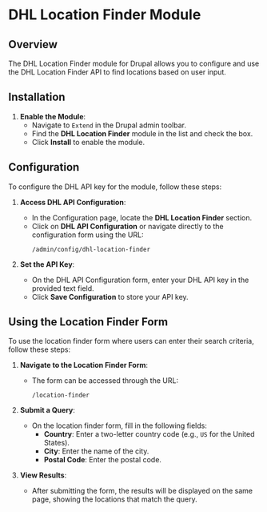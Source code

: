 # DHL Location Finder Module

## Overview

The DHL Location Finder module for Drupal allows you to configure and use the DHL Location Finder API to find locations based on user input. 

## Installation

1. **Enable the Module**:
   - Navigate to `Extend` in the Drupal admin toolbar.
   - Find the **DHL Location Finder** module in the list and check the box.
   - Click **Install** to enable the module.

## Configuration

To configure the DHL API key for the module, follow these steps:

1. **Access DHL API Configuration**:
   - In the Configuration page, locate the **DHL Location Finder** section.
   - Click on **DHL API Configuration** or navigate directly to the configuration form using the URL:
     ```
     /admin/config/dhl-location-finder
     ```

2. **Set the API Key**:
   - On the DHL API Configuration form, enter your DHL API key in the provided text field.
   - Click **Save Configuration** to store your API key.

## Using the Location Finder Form

To use the location finder form where users can enter their search criteria, follow these steps:

1. **Navigate to the Location Finder Form**:
   - The form can be accessed through the URL:
     ```
     /location-finder
     ```

2. **Submit a Query**:
   - On the location finder form, fill in the following fields:
     - **Country**: Enter a two-letter country code (e.g., `US` for the United States).
     - **City**: Enter the name of the city.
     - **Postal Code**: Enter the postal code.

3. **View Results**:
   - After submitting the form, the results will be displayed on the same page, showing the locations that match the query.
